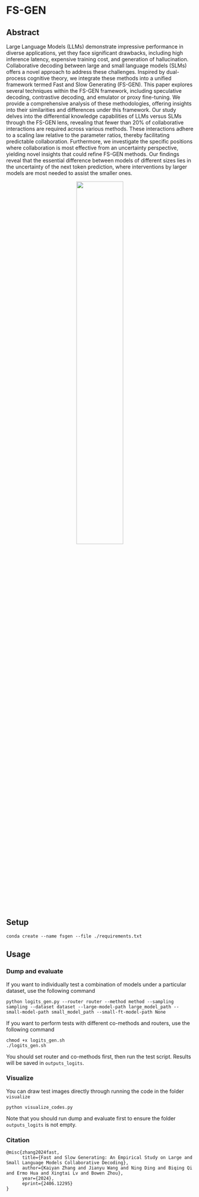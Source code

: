 # FS-GEN
## Abstract
Large Language Models (LLMs) demonstrate impressive performance in diverse applications, yet they face significant drawbacks, including high inference latency, expensive training cost, and generation of hallucination. Collaborative decoding between large and small language models (SLMs) offers a novel approach to address these challenges. Inspired by dual-process cognitive theory, we integrate these methods into a unified framework termed Fast and Slow Generating (FS-GEN). This paper explores several techniques within the FS-GEN framework, including speculative decoding, contrastive decoding, and emulator or proxy fine-tuning. We provide a comprehensive analysis of these methodologies, offering insights into their similarities and differences under this framework. Our study delves into the differential knowledge capabilities of LLMs versus SLMs through the FS-GEN lens, revealing that fewer than 20\% of collaborative interactions are required across various methods. These interactions adhere to a scaling law relative to the parameter ratios, thereby facilitating predictable collaboration. Furthermore, we investigate the specific positions where collaboration is most effective from an uncertainty perspective, yielding novel insights that could refine FS-GEN methods. Our findings reveal that the essential difference between models of different sizes lies in the uncertainty of the next token prediction, where interventions by larger models are most needed to assist the smaller ones.


<div align="center">
    <a href="./">
        <img src="./data/intro.png" width="50%"/>
    </a>
</div>


## Setup
```shell
conda create --name fsgen --file ./requirements.txt
```

## Usage

### Dump and evaluate
If you want to individually test a combination of models under a particular dataset, use the following command
```shell
python logits_gen.py --router router --method method --sampling sampling --dataset dataset --large-model-path large_model_path --small-model-path small_model_path --small-ft-model-path None
```

If you want to perform tests with different co-methods and routers, use the following command

```shell
chmod +x logits_gen.sh
./logits_gen.sh
```
You should set router and co-methods first, then run the test script. Results will be saved in ```outputs_logits```.



### Visualize
You can draw test images directly through running the code in the folder ```visualize```
```shell
python visualize_codes.py
```
Note that you should run dump and evaluate first to ensure the folder ```outputs_logits``` is not empty.


### Citation
```
@misc{zhang2024fast,
      title={Fast and Slow Generating: An Empirical Study on Large and Small Language Models Collaborative Decoding}, 
      author={Kaiyan Zhang and Jianyu Wang and Ning Ding and Biqing Qi and Ermo Hua and Xingtai Lv and Bowen Zhou},
      year={2024},
      eprint={2406.12295}
}
```